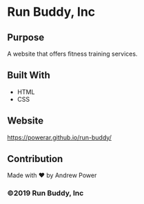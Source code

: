 # Run Buddy, Inc

## Purpose
A website that offers fitness training services. 

## Built With
* HTML
* CSS

## Website
https://powerar.github.io/run-buddy/

## Contribution
Made with ❤️ by Andrew Power

### ©️2019 Run Buddy, Inc 
